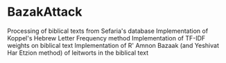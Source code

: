 # BazakAttack
Processing of biblical texts from Sefaria's database
Implementation of Koppel's Hebrew Letter Frequency method
Implementation of TF-IDF weights on biblical text
Implementation of R' Amnon Bazaak (and Yeshivat Har Etzion method) of leitworts in the biblical text

